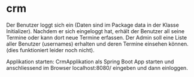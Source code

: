 # crm
Der Benutzer loggt sich ein (Daten sind im Package data in der Klasse Initializer).
Nachdem er sich eingeloggt hat, erhält der Benutzer all seine Termine oder kann dort neue Termine erfassen.
Der Admin soll eine Liste aller Benutzer (usernames) erhalten und deren Termine einsehen können. (dies funktioniert leider noch nicht).

Applikation starten:
CrmApplikation als Spring Boot App starten und anschliessend im Browser localhost:8080/ eingeben und dann einloggen.